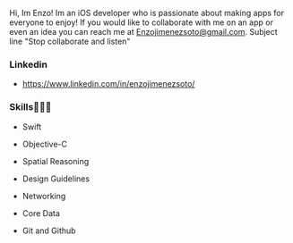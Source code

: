 
Hi, Im Enzo! Im an iOS developer who is passionate about making apps for everyone to enjoy! If you would like to collaborate with me on an app or even an idea you can reach me at Enzojimenezsoto@gmail.com.  Subject line "Stop collaborate and listen"

### Linkedin
- https://www.linkedin.com/in/enzojimenezsoto/

### Skills👨🏽‍💻

- Swift             

- Objective-C           

- Spatial Reasoning     

- Design Guidelines

- Networking

- Core Data

 - Git and Github













